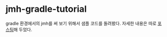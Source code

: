 # jmh-gradle-tutorial
gradle 환경에서의 jmh를 써 보기 위해서 샘플 코드를 돌려봤다. 자세한 내용은 따로 [포스팅](https://hyesun03.github.io/2019/08/27/how-to-benchmark-java/)해 두었다.     
